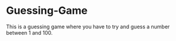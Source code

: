 # Guessing-Game
This is a guessing game where you have to try and guess a number between 1 and 100.
